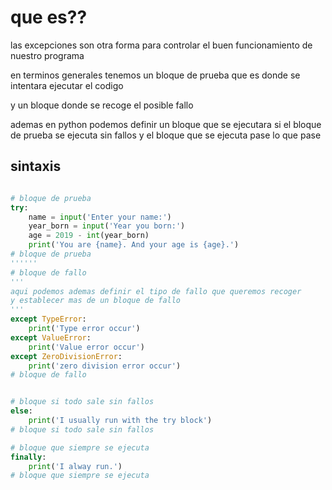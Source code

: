 # que es??
las excepciones son otra forma para controlar el buen funcionamiento de nuestro programa

en terminos generales tenemos un bloque de prueba que es donde se intentara ejecutar el codigo

y un bloque donde se recoge el posible fallo

ademas en python podemos definir un bloque que se ejecutara si el bloque de prueba se ejecuta sin fallos
y el bloque que se ejecuta pase lo que pase

## sintaxis

```python

# bloque de prueba
try:
    name = input('Enter your name:')
    year_born = input('Year you born:')
    age = 2019 - int(year_born)
    print('You are {name}. And your age is {age}.')
# bloque de prueba
''''''
# bloque de fallo
'''
aqui podemos ademas definir el tipo de fallo que queremos recoger
y establecer mas de un bloque de fallo
'''
except TypeError:
    print('Type error occur')
except ValueError:
    print('Value error occur')
except ZeroDivisionError:
    print('zero division error occur')
# bloque de fallo


# bloque si todo sale sin fallos
else:
    print('I usually run with the try block')
# bloque si todo sale sin fallos

# bloque que siempre se ejecuta
finally:
    print('I alway run.')
# bloque que siempre se ejecuta
```
